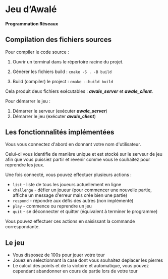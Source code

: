 # Jeu d’Awalé

#### Programmation Réseaux


## Compilation des fichiers sources

Pour compiler le code source :

1. Ouvrir un terminal dans le répertoire racine du projet.

2. Générer les fichiers build : `cmake -S . -B build`

3. Build (compiler) le project : `cmake --build build`

Cela produit deux fichiers exécutables : ___awale_server___ et ___awale_client___.

Pour démarrer le jeu :

1.	Démarrer le serveur (exécuter ___awale_server___)
2.	Démarrer le jeu (exécuter ___awale_client___)


## Les fonctionnalités implémentées

Vous vous connectez d'abord en donnant votre nom d'utilisateur.

Celui-ci vous identifie de manière unique et est stocké sur le serveur de jeu afin que vous puissiez partir et revenir comme vous le souhaitez pour reprendre les jeux.

Une fois connecté, vous pouvez effectuer plusieurs actions :

- `list`       - liste de tous les joueurs actuellement en ligne
- `challenge`  - défier un joueur (pour commencer une nouvelle partie, affiche un message d'erreur mais crée bien une partie)
- `respond`	   - répondre aux défis des autres (non implémenté)
- `play`       - commence ou reprendre un jeu
- `quit`       - se déconnecter et quitter (équivalent à terminer le programme)

Vous pouvez effectuer ces actions en saisissant la commande correspondante.


## Le jeu

- Vous disposez de 100s pour jouer votre tour
- Jouez en selectionnant la case dont vous souhaitez deplacer les pierres
- Le calcul des points et de la victoire et automatique, vous pouvez cependant abandonner en cours de partie lors de votre tour
